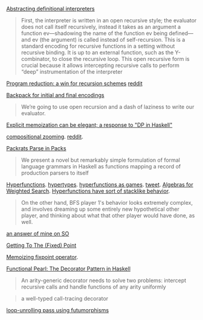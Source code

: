 [Abstracting definitional interpreters](https://arxiv.org/pdf/1707.04755.pdf)

> First, the interpreter is written in an open recursive style; the evaluator
does not call itself recursively, instead it takes as an argument a function
ev—shadowing the name of the function ev being defined—and ev (the argument) is
called instead of self-recursion. This is a standard encoding for recursive
functions in a setting without recursive binding. It is up to an external
function, such as the Y-combinator, to close the recursive loop. This open
recursive form is crucial because it allows intercepting recursive calls to
perform “deep” instrumentation of the interpreter

[Program reduction: a win for recursion schemes](http://www.well-typed.com/blog/2018/03/oop-in-haskell/) [reddit](https://www.reddit.com/r/haskell/comments/82wf06/new_blog_post_object_oriented_programming_in/)

[Backpack for initial and final encodings](https://qfpl.io/posts/backpack-for-initial-and-final-encodings/)

> We’re going to use open recursion and a dash of laziness to write our evaluator.

[Explicit memoization can be elegant; a response to "DP in Haskell"](https://www.reddit.com/r/haskell/comments/8hrbr5/explicit_memoization_can_be_elegant_a_response_to/)

[compositional zooming](http://www.well-typed.com/blog/2018/09/compositional-zooming/). [reddit](https://www.reddit.com/r/haskell/comments/9cvtc0/new_blog_post_compositional_zooming_for_statet/).

[Packrats Parse in Packs](https://github.com/gasche/icfp2017-papers)

> We present a novel but remarkably simple formulation of formal language grammars in Haskell as functions mapping a record of production parsers to itself

[Hyperfunctions](https://doisinkidney.com/posts/2021-03-14-hyperfunctions.html). [hypertypes](https://github.com/lamdu/hypertypes). [hyperfunctions as games](https://www.reddit.com/r/haskell/comments/m5lb97/hyperfunctions/gr5e8ip/). [tweet](https://twitter.com/riz0id/status/1414475358766837761). [Algebras for Weighted Search](https://doisinkidney.com/pdfs/algebras-for-weighted-search.pdf). [Hyperfunctions have sort of stacklike behavior](https://www.reddit.com/r/haskell/comments/oj5br4/any_good_uses_for_logict_extended_with_shift_and/h50qd8l).

> On the other hand, BFS player 1's behavior looks extremely complex, and involves dreaming up some entirely new hypothetical other player, and thinking about what that other player would have done, as well.

[an answer of mine on SO](https://stackoverflow.com/questions/67782579/easiest-way-to-debug-visualize-recursive-function-calls-in-haskell/67787958#67787958)

[Getting To The (Fixed) Point](https://rebeccaskinner.net/posts/2021-06-09-getting-to-the-fixed-point.html)

[Memoizing fixpoint operator](https://wiki.haskell.org/Memoization#Memoizing_fix_point_operator). 

[Functional Pearl: The Decorator Pattern in Haskell](http://web.cecs.pdx.edu/~ntc2/haskell-decorator-paper.pdf)

> An arity-generic decorator needs to solve two problems: intercept recursive calls and handle functions of any arity uniformly

> a well-typed call-tracing decorator

[loop-unrolling pass using futumorphisms ](https://twitter.com/luctielen/status/1432217874781855747)


